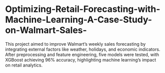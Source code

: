 # Optimizing-Retail-Forecasting-with-Machine-Learning-A-Case-Study-on-Walmart-Sales-
This project aimed to improve Walmart’s weekly sales forecasting by integrating external factors like weather, holidays, and economic indicators. After preprocessing and feature engineering, five models were tested, with XGBoost achieving 96% accuracy, highlighting machine learning’s impact on retail analytics.
